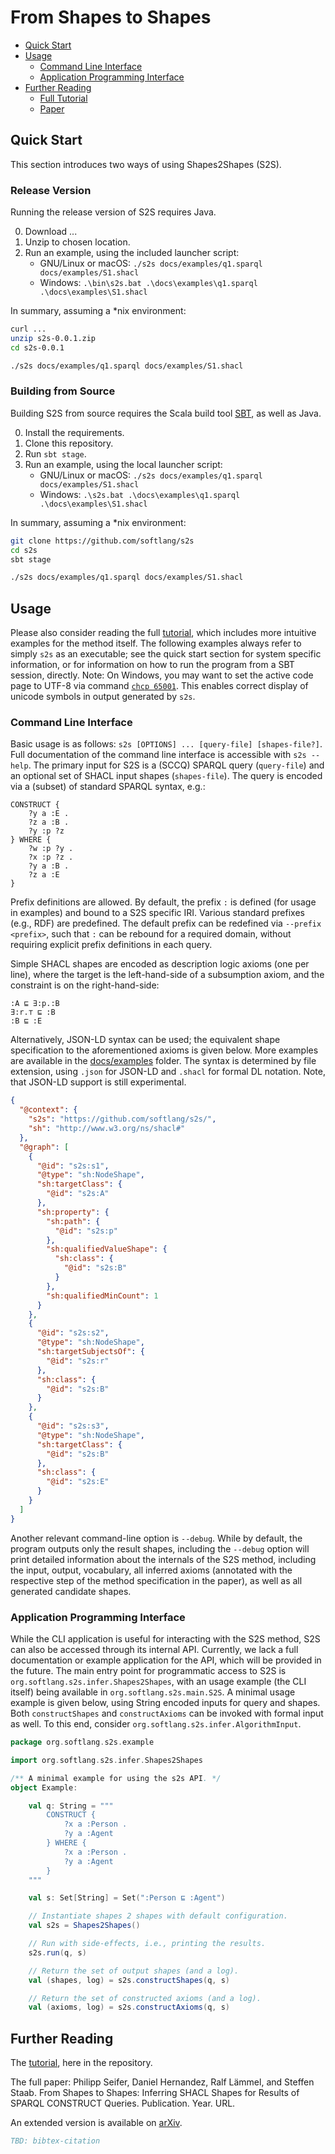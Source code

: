 # From Shapes to Shapes

- [Quick Start](#quick-start)
- [Usage](#usage)
   - [Command Line Interface](#command-line-interface)
   - [Application Programming Interface](#application-programming-interface)
- [Further Reading](#further-reading)
  - [Full Tutorial](docs/README.md)
  - [Paper](https://google.de)

## Quick Start

This section introduces two ways of using Shapes2Shapes (S2S).

### Release Version

Running the release version of S2S requires Java.

0. Download ...
1. Unzip to chosen location.
3. Run an example, using the included launcher script:
    * GNU/Linux or macOS: `./s2s docs/examples/q1.sparql docs/examples/S1.shacl`
    * Windows: `.\bin\s2s.bat .\docs\examples\q1.sparql .\docs\examples\S1.shacl`

In summary, assuming a *nix environment:

```sh
curl ...
unzip s2s-0.0.1.zip
cd s2s-0.0.1

./s2s docs/examples/q1.sparql docs/examples/S1.shacl
```

### Building from Source

Building S2S from source requires the Scala build tool [SBT](https://www.scala-sbt.org/), as well as Java.

0. Install the requirements.
1. Clone this repository.
2. Run `sbt stage`.
3. Run an example, using the local launcher script:
    * GNU/Linux or macOS: `./s2s docs/examples/q1.sparql docs/examples/S1.shacl`
    * Windows: `.\s2s.bat .\docs\examples\q1.sparql .\docs\examples\S1.shacl`

In summary, assuming a *nix environment:

```sh
git clone https://github.com/softlang/s2s
cd s2s
sbt stage

./s2s docs/examples/q1.sparql docs/examples/S1.shacl
```

## Usage

Please also consider reading the full [tutorial](docs/README.md), which includes more intuitive examples for the method itself. The following examples always refer to simply `s2s` as an executable; see the quick start section for system specific information, or for information on how to run the program from a SBT session, directly. Note: On Windows, you may want to set the active code page to UTF-8 via command [`chcp 65001`](https://learn.microsoft.com/en-us/windows-server/administration/windows-commands/chcp). This enables correct display of unicode symbols in output generated by `s2s`.

### Command Line Interface

Basic usage is as follows: `s2s [OPTIONS] ... [query-file] [shapes-file?]`. Full documentation of the command line interface is accessible with `s2s --help`. The primary input for S2S is a (SCCQ) SPARQL query (`query-file`) and an optional set of SHACL input shapes (`shapes-file`). The query is encoded via a (subset) of standard SPARQL syntax, e.g.:

```sparql
CONSTRUCT {
    ?y a :E .
    ?z a :B .
    ?y :p ?z
} WHERE {
    ?w :p ?y .
    ?x :p ?z .
    ?y a :B .
    ?z a :E
}
```

Prefix definitions are allowed. By default, the prefix `:` is defined (for usage in examples) and bound to a S2S specific IRI. Various standard prefixes (e.g., RDF) are predefined. The default prefix can be redefined via `--prefix <prefix>`, such that `:` can be rebound for a required domain, without requiring explicit prefix definitions in each query.

Simple SHACL shapes are encoded as description logic axioms (one per line), where the target is the left-hand-side of a subsumption axiom, and the constraint is on the right-hand-side:

```
:A ⊑ ∃:p.:B
∃:r.⊤ ⊑ :B
:B ⊑ :E
```

Alternatively, JSON-LD syntax can be used; the equivalent shape specification to the aforementioned axioms is given below. More examples are available in the [docs/examples](docs/examples/) folder. The syntax is determined by file extension, using `.json` for JSON-LD and `.shacl` for formal DL notation. Note, that JSON-LD support is still experimental.

```json
{
  "@context": {
    "s2s": "https://github.com/softlang/s2s/",
    "sh": "http://www.w3.org/ns/shacl#"
  },
  "@graph": [
    {
      "@id": "s2s:s1",
      "@type": "sh:NodeShape",
      "sh:targetClass": {
        "@id": "s2s:A"
      },
      "sh:property": {
        "sh:path": {
          "@id": "s2s:p"
        },
        "sh:qualifiedValueShape": {
          "sh:class": {
            "@id": "s2s:B"
          }
        },
        "sh:qualifiedMinCount": 1
      }
    },
    {
      "@id": "s2s:s2",
      "@type": "sh:NodeShape",
      "sh:targetSubjectsOf": {
        "@id": "s2s:r"
      },
      "sh:class": {
        "@id": "s2s:B"
      }
    },
    {
      "@id": "s2s:s3",
      "@type": "sh:NodeShape",
      "sh:targetClass": {
        "@id": "s2s:B"
      },
      "sh:class": {
        "@id": "s2s:E"
      }
    }
  ]
}
```

Another relevant command-line option is `--debug`. While by default, the program outputs only the result shapes, including the `--debug` option will print detailed information about the internals of the S2S method, including the input, output, vocabulary, all inferred axioms (annotated with the respective step of the method specification in the paper), as well as all generated candidate shapes.

### Application Programming Interface

While the CLI application is useful for interacting with the S2S method, S2S can also be accessed through its internal API. Currently, we lack a full documentation or example application for the API, which will be provided in the future. The main entry point for programmatic access to S2S is `org.softlang.s2s.infer.Shapes2Shapes`, with an usage example (the CLI itself) being available in `org.softlang.s2s.main.S2S`. A minimal usage example is given below, using String encoded inputs for query and shapes. Both `constructShapes` and `constructAxioms` can be invoked with formal input as well. To this end, consider `org.softlang.s2s.infer.AlgorithmInput`.

```scala
package org.softlang.s2s.example

import org.softlang.s2s.infer.Shapes2Shapes

/** A minimal example for using the s2s API. */
object Example:

    val q: String = """
        CONSTRUCT {
            ?x a :Person .
            ?y a :Agent
        } WHERE {
            ?x a :Person .
            ?y a :Agent
        }
    """

    val s: Set[String] = Set(":Person ⊑ :Agent")

    // Instantiate shapes 2 shapes with default configuration. 
    val s2s = Shapes2Shapes()

    // Run with side-effects, i.e., printing the results.
    s2s.run(q, s)

    // Return the set of output shapes (and a log).
    val (shapes, log) = s2s.constructShapes(q, s)

    // Return the set of constructed axioms (and a log).
    val (axioms, log) = s2s.constructAxioms(q, s)

```

## Further Reading

The [tutorial](docs/README.md), here in the repository.

The full paper: Philipp Seifer, Daniel Hernandez, Ralf Lämmel, and Steffen Staab. From Shapes to Shapes: Inferring SHACL Shapes for Results of SPARQL CONSTRUCT Queries. Publication. Year. URL.

An extended version is available on [arXiv](https://google.de).

```BibTeX
TBD: bibtex-citation
```
